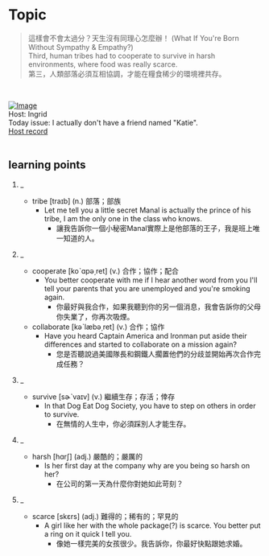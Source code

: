 # Topic

> 這樣會不會太過分？天生沒有同理心怎麼辦！ (What If You're Born Without Sympathy & Empathy?) <br>
> Third, human tribes had to cooperate to survive in harsh environments, where food was really scarce. <br>
> 第三，人類部落必須互相協調，才能在糧食稀少的環境裡共存。

 <br>

[![Image](https://cdn.voicetube.com/assets/thumbnails/7-Q_qU46YAI.jpg)](https://www.youtube.com/embed/7-Q_qU46YAI?rel=0&showinfo=0&cc_load_policy=0&controls=1&autoplay=1&iv_load_policy=3&playsinline=1&wmode=transparent&start=73&end=81&enablejsapi=1&origin=https://tw.voicetube.com&widgetid=1)<br>
Host: Ingrid
<br>Today issue: I actually don't have a friend named "Katie".
<br>
[Host record](https://cdn.voicetube.com/tmp/everyday_records/ingrid.wang_vt_50297/2950.mp3)
<br><br>
## learning points
1. _
	* tribe [traɪb] (n.) 部落；部族
		- Let me tell you a little secret Manal is actually the prince of his tribe, I am the only one in the class who knows.
			+ 讓我告訴你一個小秘密Manal實際上是他部落的王子，我是班上唯一知道的人。

2. _
	* cooperate [koˋɑpə͵ret] (v.) 合作；協作；配合
		- You better cooperate with me if I hear another word from you I'll tell your parents that you are unemployed and you're smoking again.
			+ 你最好與我合作，如果我聽到你的另一個消息，我會告訴你的父母你失業了，你再次吸煙。
	* collaborate [kəˋlæbə͵ret] (v.) 合作；協作
		- Have you heard Captain America and Ironman put aside their differences and started to collaborate on a mission again?
			+ 您是否聽說過美國隊長和鋼鐵人擱置他們的分歧並開始再次合作完成任務？

3. _
	* survive [sɚˋvaɪv] (v.) 繼續生存；存活；倖存
		- In that Dog Eat Dog Society, you have to step on others in order to survive.
			+ 在無情的人生中，你必須踩別人才能生存。

4. _
	* harsh [hɑrʃ] (adj.) 嚴酷的；嚴厲的
		- Is her first day at the company why are you being so harsh on her?
			+ 在公司的第一天為什麼你對她如此苛刻？

5. _
	* scarce [skɛrs] (adj.) 難得的；稀有的；罕見的
		- A girl like her with the whole package(?) is scarce. You better put a ring on it quick I tell you.
			+ 像她一樣完美的女孩很少。我告訴你，你最好快點跟她求婚。
